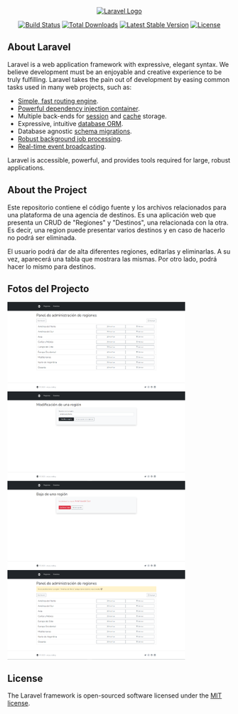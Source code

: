 <p align="center"><a href="https://laravel.com" target="_blank"><img src="https://raw.githubusercontent.com/laravel/art/master/logo-lockup/5%20SVG/2%20CMYK/1%20Full%20Color/laravel-logolockup-cmyk-red.svg" width="400" alt="Laravel Logo"></a></p>

<p align="center">
<a href="https://github.com/laravel/framework/actions"><img src="https://github.com/laravel/framework/workflows/tests/badge.svg" alt="Build Status"></a>
<a href="https://packagist.org/packages/laravel/framework"><img src="https://img.shields.io/packagist/dt/laravel/framework" alt="Total Downloads"></a>
<a href="https://packagist.org/packages/laravel/framework"><img src="https://img.shields.io/packagist/v/laravel/framework" alt="Latest Stable Version"></a>
<a href="https://packagist.org/packages/laravel/framework"><img src="https://img.shields.io/packagist/l/laravel/framework" alt="License"></a>
</p>

## About Laravel

Laravel is a web application framework with expressive, elegant syntax. We believe development must be an enjoyable and creative experience to be truly fulfilling. Laravel takes the pain out of development by easing common tasks used in many web projects, such as:

- [Simple, fast routing engine](https://laravel.com/docs/routing).
- [Powerful dependency injection container](https://laravel.com/docs/container).
- Multiple back-ends for [session](https://laravel.com/docs/session) and [cache](https://laravel.com/docs/cache) storage.
- Expressive, intuitive [database ORM](https://laravel.com/docs/eloquent).
- Database agnostic [schema migrations](https://laravel.com/docs/migrations).
- [Robust background job processing](https://laravel.com/docs/queues).
- [Real-time event broadcasting](https://laravel.com/docs/broadcasting).

Laravel is accessible, powerful, and provides tools required for large, robust applications.

## About the Project

Este repositorio contiene el código fuente y los archivos relacionados para una plataforma de una agencia de destinos. Es una aplicación web que presenta un CRUD de "Regiones" y "Destinos", una relacionada con la otra. Es decir, una region puede presentar varios destinos y en caso de hacerlo no podrá ser eliminada. 

El usuario podrá dar de alta diferentes regiones, editarlas y eliminarlas. A su vez, aparecerá una tabla que mostrara las mismas. Por otro lado, podrá hacer lo mismo para destinos. 

## Fotos del Projecto

<img align="center" src="/public/imagenes/agencia_project.png" width="400" alt="foto_proyecto">
<img align="center" src="/public/imagenes/update_agencia_project.png" width="400" alt="foto_proyecto">
<img align="center" src="/public/imagenes/delete_agencia_project.png" width="400" alt="foto_proyecto">
<img align="center" src="/public/imagenes/check_delete_agencia_project.png" width="400" alt="foto_proyecto">

## License

The Laravel framework is open-sourced software licensed under the [MIT license](https://opensource.org/licenses/MIT).
